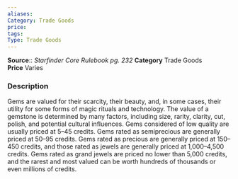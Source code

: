 ```yaml
---
aliases: 
Category: Trade Goods
price: 
tags: 
Type: Trade Goods
---
```

**Source**:: _Starfinder Core Rulebook pg. 232_
**Category** Trade Goods  
**Price** Varies

### Description

Gems are valued for their scarcity, their beauty, and, in some cases, their utility for some forms of magic rituals and technology. The value of a gemstone is determined by many factors, including size, rarity, clarity, cut, polish, and potential cultural influences. Gems considered of low quality are usually priced at 5–45 credits. Gems rated as semiprecious are generally priced at 50–95 credits. Gems rated as precious are generally priced at 150–450 credits, and those rated as jewels are generally priced at 1,000–4,500 credits. Gems rated as grand jewels are priced no lower than 5,000 credits, and the rarest and most valued can be worth hundreds of thousands or even millions of credits.
